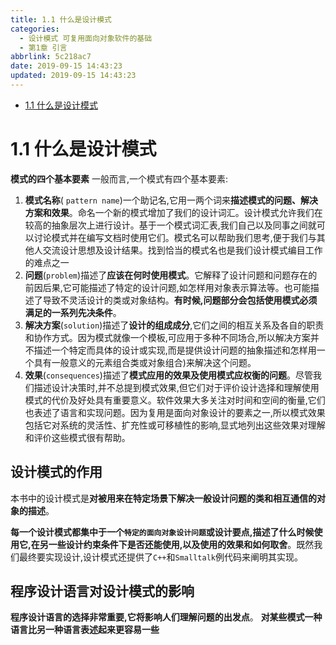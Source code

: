 ```yaml
---
title: 1.1 什么是设计模式
categories:
  - 设计模式 可复用面向对象软件的基础
  - 第1章 引言
abbrlink: 5c218ac7
date: 2019-09-15 14:43:23
updated: 2019-09-15 14:43:23
---
```

- [1.1 什么是设计模式](/blog/null/#1-1-什么是设计模式)

<!--more-->
<script src="/js/src/jquery.slim.min.js"></script>
<script>$(document).ready(function() {$(".post-body > p:nth-child(5) > br:nth-child(2)").hide();$(".post-body > p:nth-child(5) > br:nth-child(3)").hide();$(".post-body > ul:eq(0)").hide();});</script>

<!--end-->
<!--SSTStart-->
# 1.1 什么是设计模式 #
**模式的四个基本要素**
一般而言,一个模式有四个基本要素:
1. **模式名称**( `pattern name`)一个助记名,它用一两个词来**描述模式的问题、解决方案和效果**。命名一个新的模式增加了我们的设计词汇。设计模式允许我们在较高的抽象层次上进行设计。基于一个模式词汇表,我们自己以及同事之间就可以讨论模式并在编写文档时使用它们。模式名可以帮助我们思考,便于我们与其他人交流设计思想及设计结果。找到恰当的模式名也是我们设计模式编目工作的难点之一
2. **问题**(`problem`)描述了**应该在何时使用模式**。它解释了设计问题和问题存在的前因后果,它可能描述了特定的设计问题,如怎样用对象表示算法等。也可能描述了导致不灵活设计的类或对象结构。**有时候,问题部分会包括使用模式必须满足的一系列先决条件**。
3. **解决方案**(`solution`)描述了**设计的组成成分**,它们之间的相互关系及各自的职责和协作方式。因为模式就像一个模板,可应用于多种不同场合,所以解决方案并不描述一个特定而具体的设计或实现,而是提供设计问题的抽象描述和怎样用一个具有一般意义的元素组合类或对象组合)来解决这个问题。
4. **效果**(`consequences`)描述了**模式应用的效果及使用模式应权衡的问题**。尽管我们描述设计决策时,并不总提到模式效果,但它们对于评价设计选择和理解使用模式的代价及好处具有重要意义。软件效果大多关注对时间和空间的衡量,它们也表述了语言和实现问题。因为复用是面向对象设计的要素之一,所以模式效果包括它对系统的灵活性、扩充性或可移植性的影响,显式地列出这些效果对理解和评价这些模式很有帮助。

## 设计模式的作用 ##
本书中的设计模式是**对被用来在特定场景下解决一般设计问题的类和相互通信的对象的描述**。

**每一个设计模式都集中于一个`特定的面向对象设计问题`或设计要点,描述了什么时候使用它,在另一些设计约束条件下是否还能使用,以及使用的效果和如何取舍**。既然我们最终要实现设计,设计模式还提供了`C++`和`Smalltalk`例代码来阐明其实现。

## 程序设计语言对设计模式的影响 ##
**程序设计语言的选择非常重要,它将影响人们理解问题的出发点**。
**对某些模式一种语言比另一种语言表述起来更容易一些**
<!--SSTStop-->